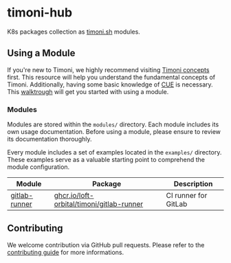 # timoni-hub

K8s packages collection as [timoni.sh](https://timoni.sh) modules.

## Using a Module
If you're new to Timoni, we highly recommend visiting [Timoni concepts](https://timoni.sh/concepts/) first.
This resource will help you understand the fundamental concepts of Timoni.
Additionally, having some basic knowledge of [CUE](https://cuelang.org/) is necessary.
This [walktrough](https://timoni.sh/cue/walkthrough/) will get you started with using a module.

### Modules
Modules are stored within the `modules/` directory.
Each module includes its own usage documentation.
Before using a module, please ensure to review its documentation thoroughly.

Every module includes a set of examples located in the `examples/` directory.
These examples serve as a valuable starting point to comprehend the module configuration.

| Module                                 | Package                                                                                                                      | Description          |
| ---                                    | ---                                                                                                                          | ---                  |
| [gitlab-runner](modules/gitlab-runner) | [ghcr.io/loft-orbital/timoni/gitlab-runner](https://github.com/loft-orbital/timoni-hub/pkgs/container/timoni%2gitlab-runner) | CI runner for GitLab |

## Contributing

We welcome contribution via GitHub pull requests.
Please refer to the [contributing guide](CONTRIBUTING.md) for more informations.

